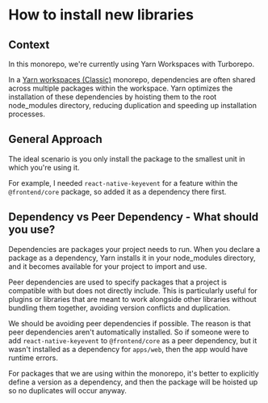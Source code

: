 # How to install new libraries

## Context

In this monorepo, we're currently using Yarn Workspaces with Turborepo.

In a [Yarn workspaces (Classic)](https://classic.yarnpkg.com/lang/en/) monorepo, dependencies are often shared across multiple packages within the workspace. Yarn optimizes the installation of these dependencies by hoisting them to the root node_modules directory, reducing duplication and speeding up installation processes.

## General Approach

The ideal scenario is you only install the package to the smallest unit in which you're using it.

For example, I needed `react-native-keyevent` for a feature within the `@frontend/core` package, so added it as a dependency there first.

## Dependency vs Peer Dependency - What should you use?

Dependencies are packages your project needs to run. When you declare a package as a dependency, Yarn installs it in your node_modules directory, and it becomes available for your project to import and use.

Peer dependencies are used to specify packages that a project is compatible with but does not directly include. This is particularly useful for plugins or libraries that are meant to work alongside other libraries without bundling them together, avoiding version conflicts and duplication.

We should be avoiding peer dependencies if possible. The reason is that peer dependencies aren't automatically installed. So if someone were to add `react-native-keyevent` to `@frontend/core` as a peer dependency, but it wasn't installed as a dependency for `apps/web`, then the app would have runtime errors.

For packages that we are using within the monorepo, it's better to explicitly define a version as a dependency, and then the package will be hoisted up so no duplicates will occur anyway.
